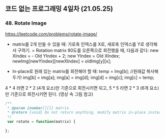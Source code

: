 ## 코드 없는 프로그래밍 4일차 (21.05.25)
### 48. Rotate Image
https://leetcode.com/problems/rotate-image/

- matrix를 2개 만들 수 있을 때:
가로축 인덱스를 X로, 세로축 인덱스를 Y로 생각해서 구하기. = Rotation matrix
90도를 오른쪽으로 회전했을 때, 다음과 같다:
new XIndex = - Old YIndex + 2;
new YIndex = Old XIndex;
newImg[newYIndex][newXIndex] = oldImg[y][x];

- In-place로 원래 있는 matrix를 회전해야 할 때:
temp = Img[b]; //원래값 복사해두기!
img[b] = img[a];
img[a] = img[d];
img[d] = img[c];
img[c] = temp;

4 * 4 라면  2 * 2 (4개 요소)만 기준으로 회전시키면 되고,
5 * 5 라면 2 * 3 (6개 요소)만 기준으로 회전시키면 된다. (영상 속 그림 참고)

```js
/**
 * @param {number[][]} matrix
 * @return {void} Do not return anything, modify matrix in-place instead.
 */
 var rotate = function(matrix) {
    
};
```